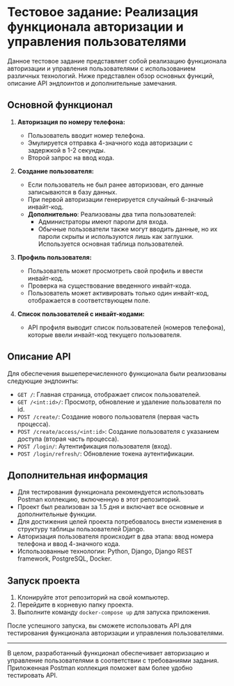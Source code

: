 # Тестовое задание: Реализация функционала авторизации и управления пользователями

Данное тестовое задание представляет собой реализацию функционала авторизации и управления пользователями с использованием различных технологий. Ниже представлен обзор основных функций, описание API эндпоинтов и дополнительные замечания.

## Основной функционал

1. **Авторизация по номеру телефона:**
   - Пользователь вводит номер телефона.
   - Эмулируется отправка 4-значного кода авторизации с задержкой в 1-2 секунды.
   - Второй запрос на ввод кода.

2. **Создание пользователя:**
   - Если пользователь не был ранее авторизован, его данные записываются в базу данных.
   - При первой авторизации генерируется случайный 6-значный инвайт-код.
   - **Дополнительно**: Реализованы два типа пользователей:
     - Администраторы имеют пароли для входа.
     - Обычные пользователи также могут вводить данные, но их пароли скрыты и используются лишь как заглушки. Используется основная таблица пользователей.

3. **Профиль пользователя:**
   - Пользователь может просмотреть свой профиль и ввести инвайт-код.
   - Проверка на существование введенного инвайт-кода.
   - Пользователь может активировать только один инвайт-код, отображается в соответствующем поле.

4. **Список пользователей с инвайт-кодами:**
   - API профиля выводит список пользователей (номеров телефона), которые ввели инвайт-код текущего пользователя.

## Описание API

Для обеспечения вышеперечисленного функционала были реализованы следующие эндпоинты:

- `GET /`: Главная страница, отображает список пользователей.
- `GET /<int:id>/`: Просмотр, обновление и удаление пользователя по id.
- `POST /create/`: Создание нового пользователя (первая часть процесса).
- `POST /create/access/<int:id>`: Создание пользователя с указанием доступа (вторая часть процесса).
- `POST /login/`: Аутентификация пользователя (вход).
- `POST /login/refresh/`: Обновление токена аутентификации.

## Дополнительная информация

- Для тестирования функционала рекомендуется использовать Postman коллекцию, включенную в этот репозиторий.
- Проект был реализован за 1.5 дня и включает все основные и дополнительные функции.
- Для достижения целей проекта потребовалось внести изменения в структуру таблицы пользователей Django.
- Авторизация пользователя происходит в два этапа: ввод номера телефона и ввод 4-значного кода.
- Использованные технологии: Python, Django, Django REST framework, PostgreSQL, Docker.

## Запуск проекта

1. Клонируйте этот репозиторий на свой компьютер.
2. Перейдите в корневую папку проекта.
3. Выполните команду `docker-compose up` для запуска приложения.

После успешного запуска, вы сможете использовать API для тестирования функционала авторизации и управления пользователями.

---

В целом, разработанный функционал обеспечивает авторизацию и управление пользователями в соответствии с требованиями задания. Приложенная Postman коллекция поможет вам более удобно тестировать API.

